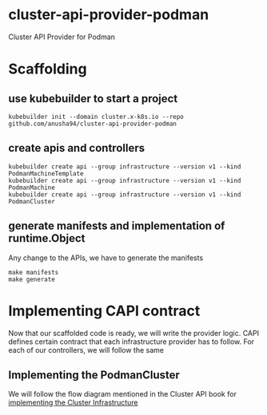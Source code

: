 # cluster-api-provider-podman
Cluster API Provider for Podman


# Scaffolding
## use kubebuilder to start a project
```shell
kubebuilder init --domain cluster.x-k8s.io --repo github.com/anusha94/cluster-api-provider-podman
```

## create apis and controllers
```shell
kubebuilder create api --group infrastructure --version v1 --kind PodmanMachineTemplate
kubebuilder create api --group infrastructure --version v1 --kind PodmanMachine
kubebuilder create api --group infrastructure --version v1 --kind PodmanCluster
```

## generate manifests and implementation of runtime.Object 
Any change to the APIs, we have to generate the manifests
```shell
make manifests
make generate
```

# Implementing CAPI contract
Now that our scaffolded code is ready, we will write the provider logic. CAPI defines certain contract that each infrastructure provider has to follow. For each of our controllers, we will follow the same

## Implementing the PodmanCluster
We will follow the flow diagram mentioned in the Cluster API book for [implementing the Cluster Infrastructure](https://cluster-api.sigs.k8s.io/developer/providers/cluster-infrastructure.html#behavior)
